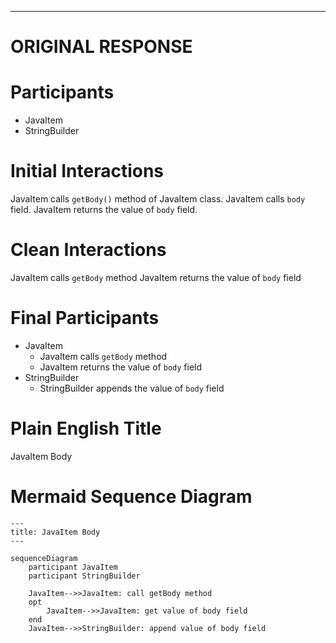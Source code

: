 ----
# ORIGINAL RESPONSE 
# Participants

- JavaItem
- StringBuilder

# Initial Interactions

JavaItem calls `getBody()` method of JavaItem class.
JavaItem calls `body` field.
JavaItem returns the value of `body` field.

# Clean Interactions

JavaItem calls `getBody` method
JavaItem returns the value of `body` field

# Final Participants

- JavaItem
  - JavaItem calls `getBody` method
  - JavaItem returns the value of `body` field
- StringBuilder
  - StringBuilder appends the value of `body` field

# Plain English Title

JavaItem Body

# Mermaid Sequence Diagram

```mermaid
---
title: JavaItem Body
---

sequenceDiagram
    participant JavaItem
    participant StringBuilder

    JavaItem-->>JavaItem: call getBody method
    opt
        JavaItem-->>JavaItem: get value of body field
    end
    JavaItem-->>StringBuilder: append value of body field
```